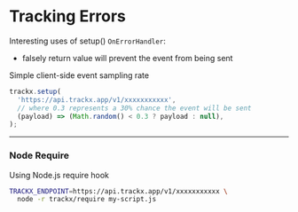 # Tracking Errors

Interesting uses of setup() `OnErrorHandler`:

- falsely return value will prevent the event from being sent

Simple client-side event sampling rate

```js
trackx.setup(
  'https://api.trackx.app/v1/xxxxxxxxxxx',
  // where 0.3 represents a 30% chance the event will be sent
  (payload) => (Math.random() < 0.3 ? payload : null),
);
```

---

### Node Require

<!-- TODO: Update docs link in packages/trackx/require.js -->

Using Node.js require hook

```sh
TRACKX_ENDPOINT=https://api.trackx.app/v1/xxxxxxxxxxx \
  node -r trackx/require my-script.js
```
